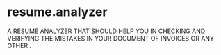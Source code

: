 # resume.analyzer
A RESUME ANALYZER THAT SHOULD HELP YOU IN CHECKING AND VERIFYING THE MISTAKES IN YOUR DOCUMENT OF INVOICES OR ANY OTHER .
